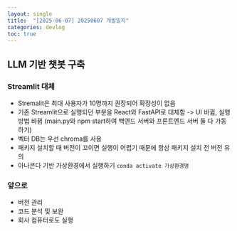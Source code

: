 ```yaml
---
layout: single
title:  "[2025-06-07] 20250607 개발일지"
categories: devlog
toc: true
---
```


## LLM 기반 챗봇 구축

### Streamlit 대체
- Stremalit은 최대 사용자가 10명까지 권장되어 확장성이 없음
- 기존 Streamlit으로 실행되던 부분을 React와 FastAPI로 대체함 -> UI 바뀜, 실행 방법 바뀜 (main.py와 npm start하여 백엔드 서버와 프론트엔드 서버 둘 다 가동하기)
- 벡터 DB는 우선 chroma를 사용
- 패키지 설치할 때 버전이 꼬이면 실행이 어렵기 때문에 항상 패키지 설치 전 버전 유의
- 아나콘다 기반 가상환경에서 실행하기 `conda activate 가상환경명`

### 앞으로
- 버전 관리
- 코드 분석 및 보완
- 회사 컴퓨터로도 실행